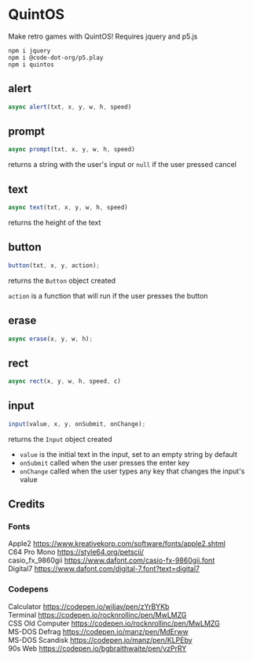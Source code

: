 # QuintOS

Make retro games with QuintOS! Requires jquery and p5.js

```
npm i jquery
npm i @code-dot-org/p5.play
npm i quintos
```

## alert

```js
async alert(txt, x, y, w, h, speed)
```

## prompt

```js
async prompt(txt, x, y, w, h, speed)
```

returns a string with the user's input or `null` if the user pressed cancel

## text

```js
async text(txt, x, y, w, h, speed)
```

returns the height of the text

## button

```js
button(txt, x, y, action);
```

returns the `Button` object created

`action` is a function that will run if the user presses the button

## erase

```js
async erase(x, y, w, h);
```

## rect

```js
async rect(x, y, w, h, speed, c)
```

## input

```js
input(value, x, y, onSubmit, onChange);
```

returns the `Input` object created

- `value` is the initial text in the input, set to an empty string by default
- `onSubmit` called when the user presses the enter key
- `onChange` called when the user types any key that changes the input's value

## Credits

### Fonts

Apple2 https://www.kreativekorp.com/software/fonts/apple2.shtml  
C64 Pro Mono https://style64.org/petscii/  
casio_fx_9860gii https://www.dafont.com/casio-fx-9860gii.font  
Digital7 https://www.dafont.com/digital-7.font?text=digital7

### Codepens

Calculator https://codepen.io/wiljav/pen/zYrBYKb  
Terminal https://codepen.io/rocknrollinc/pen/MwLMZG  
CSS Old Computer https://codepen.io/rocknrollinc/pen/MwLMZG  
MS-DOS Defrag https://codepen.io/manz/pen/MdErww  
MS-DOS Scandisk https://codepen.io/manz/pen/KLPEby  
90s Web https://codepen.io/bgbraithwaite/pen/vzPrRY
